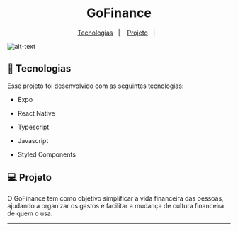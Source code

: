 ##

<h1 align="center">
GoFinance
</h1>

<p align="center">
  <a href="#-tecnologias">Tecnologias</a>&nbsp;&nbsp;&nbsp;|&nbsp;&nbsp;&nbsp;
  <a href="#-projeto">Projeto</a>&nbsp;&nbsp;&nbsp;|&nbsp;&nbsp;&nbsp;
 </p>

![alt-text](https://github.com/LeonardoLamoia/to_do_ignite/blob/main/to-do.gif)

## 🚀 Tecnologias

Esse projeto foi desenvolvido com as seguintes tecnologias:

- Expo
- React Native
- Typescript
- Javascript
- Styled Components

  </ul>
  
 ## 💻 Projeto
 O GoFinance tem como objetivo simplificar a vida financeira das pessoas, ajudando a organizar os gastos e facilitar a mudança de cultura financeira de quem o usa.

----
